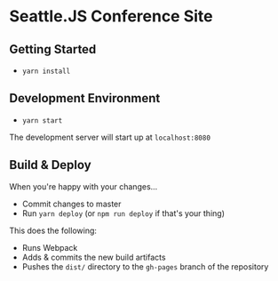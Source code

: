 # Seattle.JS Conference Site

## Getting Started
- `yarn install`

## Development Environment
- `yarn start`

The development server will start up at `localhost:8080`

## Build & Deploy

When you're happy with your changes...

- Commit changes to master
- Run `yarn deploy` (or `npm run deploy` if that's your thing)

This does the following:
- Runs Webpack
- Adds & commits the new build artifacts
- Pushes the `dist/` directory to the `gh-pages` branch of the repository
